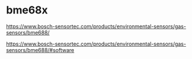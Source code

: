 # bme68x
https://www.bosch-sensortec.com/products/environmental-sensors/gas-sensors/bme688/

https://www.bosch-sensortec.com/products/environmental-sensors/gas-sensors/bme688/#software
